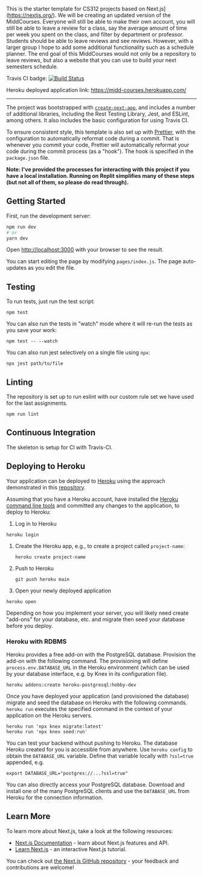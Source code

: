 This is the starter template for CS312 projects based on Next.js](https://nextjs.org/). We will be creating an updated version of the MiddCourses. Everyone will still be able to make their own account, you will still be able to leave a review for a class, say the average amount of time per week you spent on the class, and filter by department or professor. Students should be able to leave reviews and see reviews. However, with a larger group I hope to add some additional functionality such as a schedule planner. The end goal of this MiddCourses would not only be a repository to leave reviews, but also a website that you can use to build your next semesters schedule. 

Travis CI badge: [![Build Status](https://app.travis-ci.com/csci0312-f21/project-middcourses-2-0.svg?token=sgjMh2ower8npw8pypDe&branch=main)](https://app.travis-ci.com/csci0312-f21/project-middcourses-2-0)

Heroku deployed application link:  https://midd-courses.herokuapp.com/

---

The project was bootstrapped with [`create-next-app`](https://github.com/vercel/next.js/tree/canary/packages/create-next-app), and includes a number of additional libraries, including the Rest Testing Library, Jest, and ESLint, among others. It also includes the basic configuration for using Travis CI.

To ensure consistent style, this template is also set up with [Prettier](https://github.com/prettier/prettier), with the configuration to automatically reformat code during a commit. That is whenever you commit your code, Prettier will automatically reformat your code during the commit process (as a "hook"). The hook is specified in the `package.json` file.

**Note: I've provided the processes for interacting with this project if you have a local installation. Running on Replit simplifies many of these steps (but not all of them, so please do read through).**


## Getting Started

First, run the development server:

```bash
npm run dev
# or
yarn dev
```

Open [http://localhost:3000](http://localhost:3000) with your browser to see the result.

You can start editing the page by modifying `pages/index.js`. The page auto-updates as you edit the file.

## Testing

To run tests, just run the test script:

```
npm test
```

You can also run the tests in "watch" mode where it will re-run the tests as you save your work:

```
npm test -- --watch
```

You can also run jest selectively on a single file using `npx`:

```
npx jest path/to/file
```

## Linting

The repository is set up to run eslint with our custom rule set we have used for the last assignments.

```
npm run lint
```

## Continuous Integration

The skeleton is setup for CI with Travis-CI.

## Deploying to Heroku

Your application can be deployed to [Heroku](heroku.com) using the approach demonstrated in this [repository](https://github.com/mars/heroku-cra-node).

Assuming that you have a Heroku account, have installed the [Heroku command line tools](https://devcenter.heroku.com/articles/heroku-cli) and committed any changes to the application, to deploy to Heroku:

1. Log in to Heroku

```
heroku login
```

1. Create the Heroku app, e.g., to create a project called `project-name`:

   ```
   heroku create project-name
   ```

1. Push to Heroku

   ```
   git push heroku main
   ```

1. Open your newly deployed application

```
heroku open
```

Depending on how you implement your server, you will likely need create "add-ons" for your database, etc. and migrate then seed your database before you deploy.

### Heroku with RDBMS

Heroku provides a free add-on with the PostgreSQL database. Provision the add-on with the following command. The provisioning will define `process.env.DATABASE_URL` in the Heroku environment (which can be used by your database interface, e.g. by Knex in its configuration file).

```
heroku addons:create heroku-postgresql:hobby-dev
```

Once you have deployed your application (and provisioned the database) migrate and seed the database on Heroku with the following commands. `heroku run` executes the specified command in the context of your application on the Heroku servers.

```
heroku run 'npx knex migrate:latest'
heroku run 'npx knex seed:run'
```

You can test your backend without pushing to Heroku. The database Heroku created for you is accessible from anywhere. Use `heroku config` to obtain the `DATABASE_URL` variable. Define that variable locally with `?ssl=true` appended, e.g.

```
export DATABASE_URL="postgres://...?ssl=true"
```

You can also directly access your PostgreSQL database. Download and install one of the many PostgreSQL clients and use the `DATABASE_URL` from Heroku for the connection information.


## Learn More

To learn more about Next.js, take a look at the following resources:

- [Next.js Documentation](https://nextjs.org/docs) - learn about Next.js features and API.
- [Learn Next.js](https://nextjs.org/learn) - an interactive Next.js tutorial.

You can check out [the Next.js GitHub repository](https://github.com/vercel/next.js/) - your feedback and contributions are welcome!
